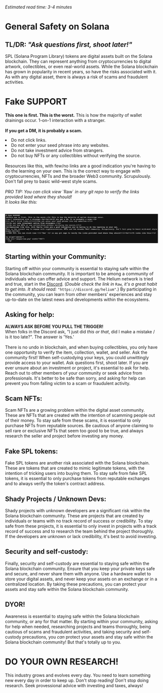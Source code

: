 <i> Estimated read time: 3-4 minutes </i>

# General Safety on Solana 
## TL/DR: <i>"Ask questions first, shoot later!"</i>
SPL (Solana Program Library) tokens are digital assets built on the Solana blockchain. They can represent anything from cryptocurrencies to digital artwork, collectibles, or even real-world assets. While the Solana blockchain has grown in popularity in recent years, so have the risks associated with it. As with any digital asset, there is always a risk of scams and fraudulent activities.

# Fake SUPPORT
<b>This one is first. This is the worst.</b> This is how the majority of wallet drainings occur. 
1-on-1 interaction with a stranger.<br><br><b>If you get a DM, it is probably a scam.</b>
<li> Do not click links.</li><li>Do not enter your seed phrase into any websites.</li>
<li>Do not take investment advice from strangers.</li>
<li>Do not buy NFTs or any collectibles without verifying the source.</li>
<br>Resources like this, with few/no links are a good indication you're having to do the learning on your own. 
This is the correct way to engage with cryptocurrencies, NFTs and the broader Web3 community. Scrupulously. Don't fall prey to basic wild-west style scams.<br><br>
<i>PRO TIP: You can click view </i>`Raw` <i> in any git repo to verify the links provided lead where they should!</i><br><i>It looks like this:</i><br><br>

<p align="center">
<img src="images/raw.png" width="900">
  </p>

## Starting within your Community:
Starting off within your community is essential to staying safe within the Solana blockchain community. 
It is important to be among a community of individuals who can offer advice and support. The 
Helium network is tried and true, start in the <a href="https://discord.gg/helium" target="_blank">Discord</a>. 
(<i>Double check the link in </i>`Raw`<i>, it's a great habit to get into. It should read:</i> `"https://discord.gg/helium"`.)
By participating in the community, you can learn from other members' experiences and stay up-to-date on the latest news and developments 
within the ecosystems.

## Asking for help:
<b>ALWAYS ASK BEFORE YOU PULL THE TRIGGER!</b><br>When folks in the Discord ask, "I just did <i>this or that</i>, did I make a mistake / is it too late?". The answer is 'Yes.'<br><br>There is no undo in blockchain, 
and when buying collectibles, you only have one opportunity to verify the item, collection, wallet, 
and seller. Ask the community first! When self-custodying your keys, you could unwittingly provide access 
to your wallet. Ask questions first, shoot later. If you are ever unsure about an investment or project, 
it's essential to ask for help. Reach out to other members of your community or seek advice from 
professionals. It's better to be safe than sorry, and asking for help can prevent you from falling 
victim to a scam or fraudulent activity.

## Scam NFTs:
Scam NFTs are a growing problem within the digital asset community. These are NFTs that are created with the intention of scamming people out of their money. To stay safe from these scams, it is essential to only purchase NFTs from reputable sources. Be cautious of anyone claiming to sell rare or exclusive NFTs that seem too good to be true, and always research the seller and project before investing any money.

## Fake SPL tokens:
Fake SPL tokens are another risk associated with the Solana blockchain. These are tokens that are created to mimic legitimate tokens, with the intention of tricking users into buying them. To stay safe from fake SPL tokens, it is essential to only purchase tokens from reputable exchanges and to always verify the token's contract address.

## Shady Projects / Unknown Devs:
Shady projects with unknown developers are a significant risk within the Solana blockchain community. These are projects that are created by individuals or teams with no track record of success or credibility. To stay safe from these projects, it is essential to only invest in projects with a track record of success and to research the team behind the project thoroughly. If the developers are unknown or lack credibility, it's best to avoid investing.

## Security and self-custody:
Finally, security and self-custody are essential to staying safe within the Solana blockchain community. Ensure that you keep your private keys safe and secure, and never share them with anyone. Use a hardware wallet to store your digital assets, and never keep your assets on an exchange or in a centralized location. By taking these precautions, you can protect your assets and stay safe within the Solana blockchain community.

## DYOR!
Awareness is essential to staying safe within the Solana blockchain community, or any for that matter. 
By starting within your community, asking for help when needed, researching projects and teams thoroughly, 
being cautious of scams and fraudulent activities, and taking security and self-custody precautions, 
you <i>can</i> protect your assets and stay safe within the Solana blockchain community! But that's totally up to you. 

# DO YOUR OWN RESEARCH!
This industry grows and evolves every day. You need to learn something new every day in order to keep up. Don't stop reading! Don't stop doing research. Seek provessional advice with investing and taxes, always!
